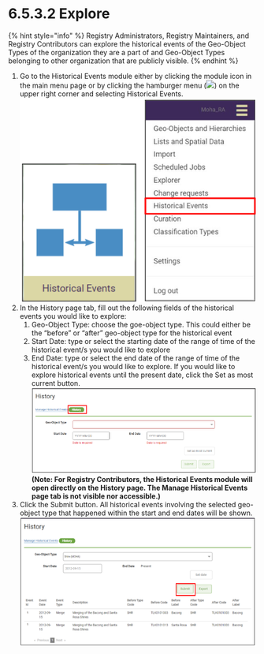 # 6.5.3.2 Explore

{% hint style="info" %}
Registry Administrators, Registry Maintainers, and Registry Contributors can explore the historical events of the Geo-Object Types of the organization they are a part of and Geo-Object Types belonging to other organization that are publicly visible.
{% endhint %}

1. Go to the Historical Events module either by clicking the module icon in the main menu page or by clicking the hamburger menu (![](https://lh5.googleusercontent.com/H3tS5zDSURiDer5lhQIgP8OeRy9E5SqiQucIDYS1Gd93gd0LGj9afNdH7qsLV635Pj-mfaWI-hMaLxbqdAqfKDXcqXCtfM\_eMWSsJ\_tn9vYybTU1qlQ3LGLm0lt8I5r5\_qYVKkTvyPoRHfjoAEXE0d2Yr6xJ\_YhhGQTUTZ3ayn7eohKRkLuX\_Wbo)) on the upper right corner and selecting Historical Events.\
   ![](../../../../../.gitbook/assets/image.png)
2. In the History page tab, fill out the following fields of the historical events you would like to explore:&#x20;
   1. Geo-Object Type: choose the goe-object type. This could either be the “before” or “after” geo-object type for the historical event&#x20;
   2. Start Date: type or select the starting date of the range of time of the historical event/s you would like to explore&#x20;
   3. End Date: type or select the end date of the range of time of the historical event/s you would like to explore. If you would like to explore historical events until the present date, click the Set as most current button.\
      ![](<../../../../../.gitbook/assets/image (73).png>)\
      **(Note: For Registry Contributors, the Historical Events module will open directly on the History page. The Manage Historical Events page tab is not visible nor accessible.)**
3.  Click the Submit button. All historical events involving the selected geo-object type that happened within the start and end dates will be shown.\
    ![](<../../../../../.gitbook/assets/image (7) (4).png>)

